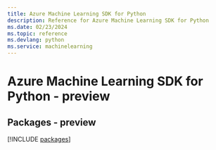 ```yaml
---
title: Azure Machine Learning SDK for Python
description: Reference for Azure Machine Learning SDK for Python
ms.date: 02/23/2024
ms.topic: reference
ms.devlang: python
ms.service: machinelearning
---
```

# Azure Machine Learning SDK for Python - preview
## Packages - preview
[!INCLUDE [packages](machine-learning-index.md)]